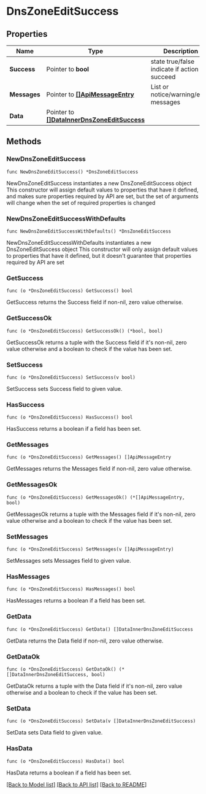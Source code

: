 # DnsZoneEditSuccess

## Properties

Name | Type | Description | Notes
------------ | ------------- | ------------- | -------------
**Success** | Pointer to **bool** | state true/false indicate if action succeed | [optional] 
**Messages** | Pointer to [**[]ApiMessageEntry**](ApiMessageEntry.md) | List or notice/warning/error messages | [optional] 
**Data** | Pointer to [**[]DataInnerDnsZoneEditSuccess**](DataInnerDnsZoneEditSuccess.md) |  | [optional] 

## Methods

### NewDnsZoneEditSuccess

`func NewDnsZoneEditSuccess() *DnsZoneEditSuccess`

NewDnsZoneEditSuccess instantiates a new DnsZoneEditSuccess object
This constructor will assign default values to properties that have it defined,
and makes sure properties required by API are set, but the set of arguments
will change when the set of required properties is changed

### NewDnsZoneEditSuccessWithDefaults

`func NewDnsZoneEditSuccessWithDefaults() *DnsZoneEditSuccess`

NewDnsZoneEditSuccessWithDefaults instantiates a new DnsZoneEditSuccess object
This constructor will only assign default values to properties that have it defined,
but it doesn't guarantee that properties required by API are set

### GetSuccess

`func (o *DnsZoneEditSuccess) GetSuccess() bool`

GetSuccess returns the Success field if non-nil, zero value otherwise.

### GetSuccessOk

`func (o *DnsZoneEditSuccess) GetSuccessOk() (*bool, bool)`

GetSuccessOk returns a tuple with the Success field if it's non-nil, zero value otherwise
and a boolean to check if the value has been set.

### SetSuccess

`func (o *DnsZoneEditSuccess) SetSuccess(v bool)`

SetSuccess sets Success field to given value.

### HasSuccess

`func (o *DnsZoneEditSuccess) HasSuccess() bool`

HasSuccess returns a boolean if a field has been set.

### GetMessages

`func (o *DnsZoneEditSuccess) GetMessages() []ApiMessageEntry`

GetMessages returns the Messages field if non-nil, zero value otherwise.

### GetMessagesOk

`func (o *DnsZoneEditSuccess) GetMessagesOk() (*[]ApiMessageEntry, bool)`

GetMessagesOk returns a tuple with the Messages field if it's non-nil, zero value otherwise
and a boolean to check if the value has been set.

### SetMessages

`func (o *DnsZoneEditSuccess) SetMessages(v []ApiMessageEntry)`

SetMessages sets Messages field to given value.

### HasMessages

`func (o *DnsZoneEditSuccess) HasMessages() bool`

HasMessages returns a boolean if a field has been set.

### GetData

`func (o *DnsZoneEditSuccess) GetData() []DataInnerDnsZoneEditSuccess`

GetData returns the Data field if non-nil, zero value otherwise.

### GetDataOk

`func (o *DnsZoneEditSuccess) GetDataOk() (*[]DataInnerDnsZoneEditSuccess, bool)`

GetDataOk returns a tuple with the Data field if it's non-nil, zero value otherwise
and a boolean to check if the value has been set.

### SetData

`func (o *DnsZoneEditSuccess) SetData(v []DataInnerDnsZoneEditSuccess)`

SetData sets Data field to given value.

### HasData

`func (o *DnsZoneEditSuccess) HasData() bool`

HasData returns a boolean if a field has been set.


[[Back to Model list]](../README.md#documentation-for-models) [[Back to API list]](../README.md#documentation-for-api-endpoints) [[Back to README]](../README.md)


